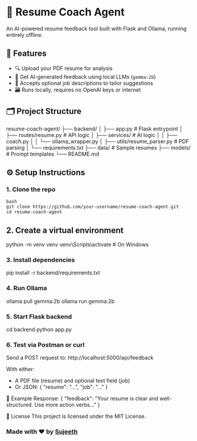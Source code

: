 # 🧠 Resume Coach Agent

An AI-powered resume feedback tool built with Flask and Ollama, running entirely offline.

## 🚀 Features

- 🔍 Upload your PDF resume for analysis
- 🧠 Get AI-generated feedback using local LLMs (`gemma:2b`)
- 📄 Accepts optional job descriptions to tailor suggestions
- 🗃 Runs locally, requires no OpenAI keys or internet

## 🗂 Project Structure

resume-coach-agent/
├── backend/
│ ├── app.py # Flask entrypoint
│ ├── routes/resume.py # API logic
│ ├── services/ # AI logic
│ │ ├── coach.py
│ │ └── ollama_wrapper.py
│ ├── utils/resume_parser.py # PDF parsing
│ └── requirements.txt
├── data/ # Sample resumes
├── models/ # Prompt templates
└── README.md


## ⚙️ Setup Instructions

### 1. Clone the repo

```
bash
git clone https://github.com/your-username/resume-coach-agent.git
cd resume-coach-agent
```

## 2. Create a virtual environment

python -m venv venv
venv\Scripts\activate  # On Windows

### 3. Install dependencies

pip install -r backend/requirements.txt

### 4. Run Ollama

ollama pull gemma:2b
ollama run gemma:2b

### 5. Start Flask backend

cd backend
python app.py

### 6. Test via Postman or curl

Send a POST request to:
http://localhost:5000/api/feedback

With either:

- A PDF file (resume) and optional text field (job)
- Or JSON: { "resume": "...", "job": "..." }

📌 Example Response:
{
  "feedback": "Your resume is clear and well-structured. Use more action verbs..."
}

📜 License
This project is licensed under the MIT License.

### Made with ❤️ by [Sujeeth](https://github.com/SujeethMuru)
